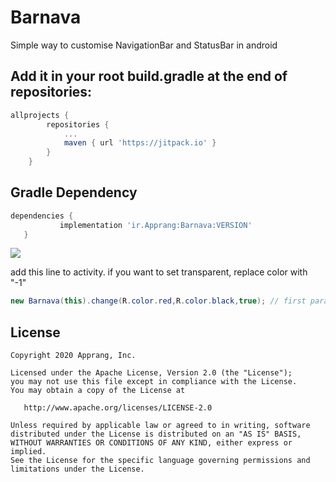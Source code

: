 # Barnava
Simple way to customise NavigationBar and StatusBar in android 


## Add it in your root build.gradle at the end of repositories:
``` gradle
allprojects {
		repositories {
			...
			maven { url 'https://jitpack.io' }
		}
	}
```

## Gradle Dependency

 ``` gradle
dependencies {
	        implementation 'ir.Apprang:Barnava:VERSION'
	}
 ```
[![](https://jitpack.io/v/ir.Apprang/Barnava.svg)](https://jitpack.io/#ir.Apprang/Barnava)


add this line to activity. if you want to set transparent, replace color with "-1"
``` java
new Barnava(this).change(R.color.red,R.color.black,true); // first parameter: statusbar color - secound parameter navigationbar color - light mode
```

License
-------

    Copyright 2020 Apprang, Inc.

    Licensed under the Apache License, Version 2.0 (the "License");
    you may not use this file except in compliance with the License.
    You may obtain a copy of the License at

       http://www.apache.org/licenses/LICENSE-2.0

    Unless required by applicable law or agreed to in writing, software
    distributed under the License is distributed on an "AS IS" BASIS,
    WITHOUT WARRANTIES OR CONDITIONS OF ANY KIND, either express or implied.
    See the License for the specific language governing permissions and
    limitations under the License.
